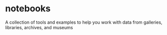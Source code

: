 # notebooks
A collection of tools and examples to help you work with data from galleries, libraries, archives, and museums
